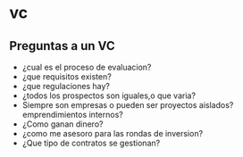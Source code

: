 # vc

## Preguntas a un VC

- ¿cual es el proceso de evaluacion?
- ¿que requisitos existen?
- ¿que regulaciones hay?
- ¿todos los prospectos son iguales,o que varia?
- Siempre son empresas o pueden ser proyectos aislados?emprendimientos internos?
- ¿Como ganan dinero?
- ¿como me asesoro para las rondas de inversion?
- ¿Que tipo de contratos se gestionan?
